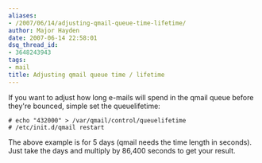 ```yaml
---
aliases:
- /2007/06/14/adjusting-qmail-queue-time-lifetime/
author: Major Hayden
date: 2007-06-14 22:58:01
dsq_thread_id:
- 3648243943
tags:
- mail
title: Adjusting qmail queue time / lifetime
---
```


If you want to adjust how long e-mails will spend in the qmail queue before they're bounced, simple set the queuelifetime:

```
# echo "432000" > /var/qmail/control/queuelifetime
# /etc/init.d/qmail restart
```

The above example is for 5 days (qmail needs the time length in seconds). Just take the days and multiply by 86,400 seconds to get your result.